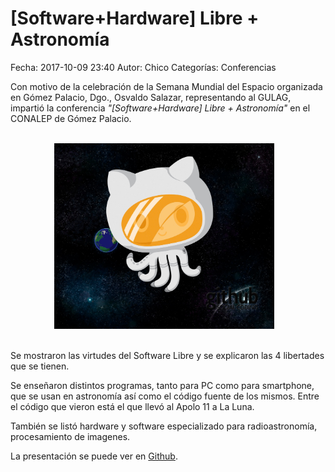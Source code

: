 [Software+Hardware] Libre + Astronomía
==================================

Fecha: 2017-10-09 23:40
Autor: Chico
Categorías: Conferencias

Con motivo de la celebración de la Semana Mundial del Espacio organizada en Gómez Palacio, Dgo., Osvaldo Salazar, representando al GULAG, impartió la conferencia _"[Software+Hardware] Libre + Astronomía"_ en el CONALEP de Gómez Palacio.

<br />

<center>
<a class="img-responsive" href="2017-10-09-software-hardware-libres-astronomia-semana-mundial-espacio-2017/GithubAstronaut.png"><img class="img-responsive" style="width:70%;height:auto;margin-right:12px;" src="2017-10-09-software-hardware-libres-astronomia-semana-mundial-espacio-2017/GithubAstronaut.png" alt="Semana Mundial Espacio 2017" width="325" height="250"></a>
</center>

<!-- break -->

<br />

Se mostraron las virtudes del Software Libre y se explicaron las 4 libertades que se tienen.

Se enseñaron distintos programas, tanto para PC como para smartphone, que se usan en astronomía así como el código fuente de los mismos. Entre el código que vieron está el que llevó al Apolo 11 a La Luna.

También se listó hardware y software especializado para radioastronomía, procesamiento de imagenes.

La presentación se puede ver en [Github](https://github.com/ChicoXXX/Conferencia--Sw-Hw-Free-Astro).

